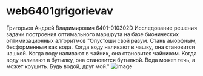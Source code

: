 # web6401grigorievav
Григорьев Андрей Владимирович
6401-010302D
Исследование решения задачи построения оптимального маршрута на базе бионических оптимизационных алгоритмов
"Опустоши свой разум. Стань аморфным, бесформенным как вода. Когда воду наливают в чашку, она становится чашкой. Когда воду наливают в чайник, она становится чайником. Когда воду наливают в бутылку, она становится бутылкой. Вода может течь, а может крушить. Будь водой, друг мой."
![image](https://github.com/user-attachments/assets/7dc80881-2361-4a5a-9473-d7d270bfb345)
